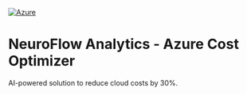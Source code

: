 [![Azure](https://img.shields.io/badge/Microsoft_Azure-0089D6?logo=microsoft-azure)](https://azure.microsoft.com)

# NeuroFlow Analytics - Azure Cost Optimizer
AI-powered solution to reduce cloud costs by 30%.